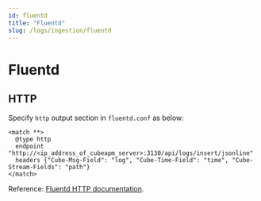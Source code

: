 ```yaml
---
id: fluentd
title: "Fluentd"
slug: /logs/ingestion/fluentd
---
```


# Fluentd

## HTTP

Specify `http` output section in `fluentd.conf` as below:

```
<match **>
  @type http
  endpoint "http://<ip_address_of_cubeapm_server>:3130/api/logs/insert/jsonline"
  headers {"Cube-Msg-Field": "log", "Cube-Time-Field": "time", "Cube-Stream-Fields": "path"}
</match>
```

Reference: [Fluentd HTTP documentation](https://docs.fluentd.org/output/http).
